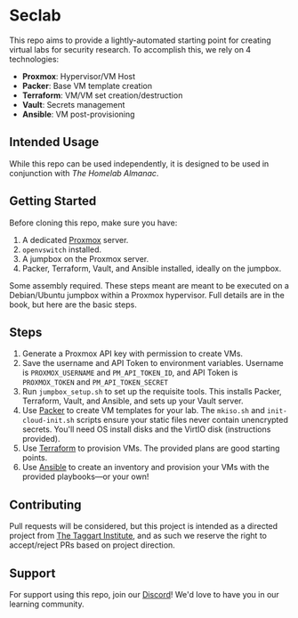 # Seclab

This repo aims to provide a lightly-automated starting point for creating virtual labs for security research. To accomplish this, we rely on 4 technologies:

* **Proxmox**: Hypervisor/VM Host
* **Packer**: Base VM template creation
* **Terraform**: VM/VM set creation/destruction
* **Vault**: Secrets management
* **Ansible**: VM post-provisioning

## Intended Usage

While this repo can be used independently, it is designed to be used in conjunction with _The Homelab Almanac_.

## Getting Started

Before cloning this repo, make sure you have:

1. A dedicated [Proxmox](https://www.proxmox.com) server.
2. `openvswitch` installed.
3. A jumpbox on the Proxmox server.
4. Packer, Terraform, Vault, and Ansible installed, ideally on the jumpbox.

Some assembly required. These steps meant are meant to be executed on a Debian/Ubuntu jumpbox within a Proxmox hypervisor. Full details are in the book, but here are the basic steps.

## Steps

1. Generate a Proxmox API key with permission to create VMs.
2. Save the username and API Token to environment variables. Username is `PROXMOX_USERNAME` and `PM_API_TOKEN_ID`, and API Token is `PROXMOX_TOKEN` and `PM_API_TOKEN_SECRET`
3. Run `jumpbox_setup.sh` to set up the requisite tools. This installs Packer, Terraform, Vault, and Ansible, and sets up your Vault server.
4. Use [Packer](Packer/README.md) to create VM templates for your lab. The `mkiso.sh` and `init-cloud-init.sh` scripts ensure your static files never contain unencrypted secrets. You'll need OS install disks and the VirtIO disk (instructions provided).
5. Use [Terraform](Terraform/README.md) to provision VMs. The provided plans are good starting points.
4. Use [Ansible](Ansible/README.md) to create an inventory and provision your VMs with the provided playbooks—or your own!

## Contributing

Pull requests will be considered, but this project is intended as a directed project from [The Taggart Institute](https://taggartinstitute.org), and as such we reserve the right to accept/reject PRs based on project direction.

## Support

For support using this repo, join our [Discord](https://discord.gg/QRqEqEUqHC)! We'd love to have you in our learning community.